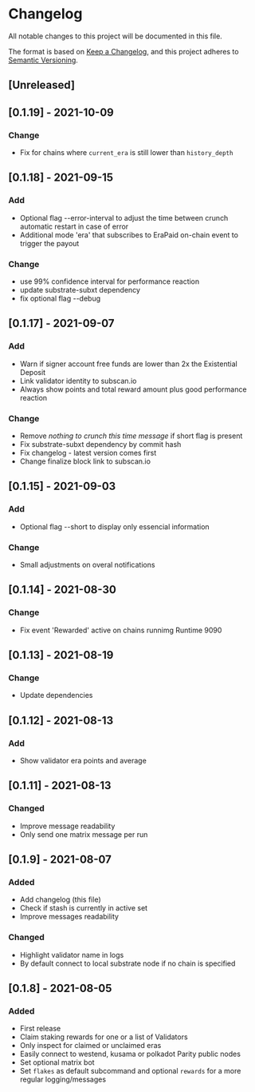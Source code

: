 # Changelog

All notable changes to this project will be documented in this file.

The format is based on [Keep a Changelog](https://keepachangelog.com/en/1.0.0/),
and this project adheres to [Semantic Versioning](https://semver.org/spec/v2.0.0.html).

## [Unreleased]

## [0.1.19] - 2021-10-09

### Change

- Fix for chains where `current_era` is still lower than `history_depth`

## [0.1.18] - 2021-09-15

### Add

- Optional flag --error-interval to adjust the time between crunch automatic restart in case of error
- Additional mode 'era' that subscribes to EraPaid on-chain event to trigger the payout

### Change

- use 99% confidence interval for performance reaction
- update substrate-subxt dependency
- fix optional flag --debug

## [0.1.17] - 2021-09-07

### Add

- Warn if signer account free funds are lower than 2x the Existential Deposit
- Link validator identity to subscan.io
- Always show points and total reward amount plus good performance reaction

### Change

- Remove *nothing to crunch this time message* if short flag is present
- Fix substrate-subxt dependency by commit hash
- Fix changelog - latest version comes first
- Change finalize block link to subscan.io

## [0.1.15] - 2021-09-03

### Add

- Optional flag --short to display only essencial information

### Change

- Small adjustments on overal notifications

## [0.1.14] - 2021-08-30

### Change

- Fix event 'Rewarded' active on chains runnimg Runtime 9090

## [0.1.13] - 2021-08-19

### Change

- Update dependencies

## [0.1.12] - 2021-08-13

### Add

- Show validator era points and average

## [0.1.11] - 2021-08-13

### Changed

- Improve message readability
- Only send one matrix message per run

## [0.1.9] - 2021-08-07

### Added

- Add changelog (this file)
- Check if stash is currently in active set
- Improve messages readability

### Changed

- Highlight validator name in logs
- By default connect to local substrate node if no chain is specified

## [0.1.8] - 2021-08-05

### Added

- First release
- Claim staking rewards for one or a list of Validators
- Only inspect for claimed or unclaimed eras
- Easily connect to westend, kusama or polkadot Parity public nodes
- Set optional matrix bot
- Set `flakes` as default subcommand and optional `rewards` for a more regular logging/messages
